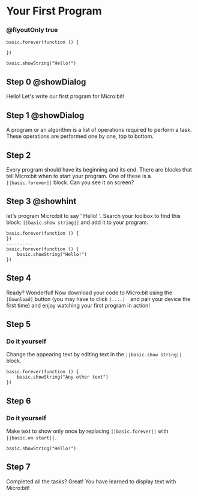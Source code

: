# Your First Program
### @flyoutOnly true
```template
basic.forever(function () {
	
})

```

```blocks
basic.showString("Hello!")

```


## Step 0 @showDialog

Hello! Let's write our first program for Micro:bit!

## Step 1 @showDialog

A program or an algorithm is a list of operations required to perform a task. These operations are performed one by one, top to bottom.

## Step 2

Every program should have its beginning and its end. There are blocks that tell Micro:bit when to start your program. One of these is a ``||basic.forever||`` block. Can you see it on screen?

## Step 3 @showhint

let's program Micro:bit to say ' Hello! '. Search your toolbox to find this block: ``||basic.show string||`` and add it to your program.
```diffblocks
basic.forever(function () {
})
----------
basic.forever(function () {
    basic.showString("Hello!")
})
```
## Step 4

Ready? Wonderful! Now download your code to Micro:bit using the ``|Download|`` button (you may have to click ``|....|`` and pair your device the first time) and enjoy watching your first program in action!

## Step 5
### Do it yourself
Change the appearing text by editing text in the ``||basic.show string||`` block. 
```blocks
basic.forever(function () {
    basic.showString("Any other text")
})
```
## Step 6
### Do it yourself
Make text to show only once by replacing ``||basic.forever||`` with ``||basic.on start||``.
```blocks
basic.showString("Hello!")
```

## Step 7
Completed all the tasks? Great! You have learned to display text with Micro:bit!